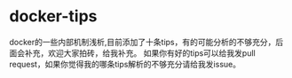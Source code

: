 # docker-tips
docker的一些内部机制浅析,目前添加了十条tips，有的可能分析的不够充分，后面会补充，欢迎大家拍砖，给我补充。
如果你有好的tips可以给我发pull request，如果你觉得我的哪条tips解析的不够充分请给我发issue。
